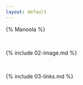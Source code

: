 ```yaml
---
layout: default
---
```


{% Manoola %}

<br>

{% include 02-image.md %}

<br>

{% include 03-links.md %}

